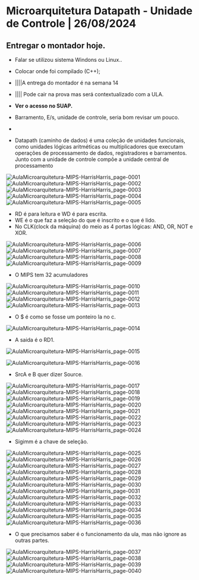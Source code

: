 # Microarquitetura Datapath - Unidade de Controle | 26/08/2024

## Entregar o montador hoje.
- Falar se utilizou sistema Windons ou Linux..
- Colocar onde foi compilado (C++);

- ||||A entrega do montador é na semana 14
- |||| Pode cair na prova mas será contextualizado com a ULA.
- <b>Ver o acesso no SUAP.</b>
- Barramento, E/s, unidade de controle, seria bom revisar um pouco.
- 

- Datapath (caminho de dados) é uma coleção de unidades funcionais, como unidades lógicas aritméticas ou multiplicadores que executam operações de processamento de dados, registradores e barramentos. Junto com a unidade de controle compõe a unidade central de processamento

![AulaMicroarquitetura-MIPS-HarrisHarris_page-0001](https://github.com/user-attachments/assets/7a260468-c54f-467a-9d63-db7895c5bcf1)
![AulaMicroarquitetura-MIPS-HarrisHarris_page-0002](https://github.com/user-attachments/assets/07cb7fed-0033-4f4f-9e8f-56331d44130a)
![AulaMicroarquitetura-MIPS-HarrisHarris_page-0003](https://github.com/user-attachments/assets/094a7c6a-1254-4e81-8ebf-cf8127ff3e02)
![AulaMicroarquitetura-MIPS-HarrisHarris_page-0004](https://github.com/user-attachments/assets/7757fef6-77ac-4bd8-a1a4-2f01e8486f17)
![AulaMicroarquitetura-MIPS-HarrisHarris_page-0005](https://github.com/user-attachments/assets/54106f4d-a2ed-4d5e-9ba4-4f4cb51afdc5)

- RD é para leitura e WD é para escrita.
- WE é o que faz a seleção do que é inscrito e o que é lido.
- No CLK(clock da máquina) do meio as 4 portas lógicas: AND, OR, NOT e XOR.

![AulaMicroarquitetura-MIPS-HarrisHarris_page-0006](https://github.com/user-attachments/assets/ac42a098-c491-444a-875d-edff55ba0b03)
![AulaMicroarquitetura-MIPS-HarrisHarris_page-0007](https://github.com/user-attachments/assets/ae777006-8af5-4104-979a-c9fa2e379afd)
![AulaMicroarquitetura-MIPS-HarrisHarris_page-0008](https://github.com/user-attachments/assets/e832ea4d-c83c-4cea-99a4-87fe96bf4148)
![AulaMicroarquitetura-MIPS-HarrisHarris_page-0009](https://github.com/user-attachments/assets/149aa031-5a61-4599-863b-33c07c4cbf58)

- O MIPS tem 32 acumuladores

![AulaMicroarquitetura-MIPS-HarrisHarris_page-0010](https://github.com/user-attachments/assets/749c1a9d-8ace-46be-ace5-61380d842346)
![AulaMicroarquitetura-MIPS-HarrisHarris_page-0011](https://github.com/user-attachments/assets/4ec4aa58-3925-4bcc-8162-c733be2845a9)
![AulaMicroarquitetura-MIPS-HarrisHarris_page-0012](https://github.com/user-attachments/assets/8ca7c5b3-68c2-40ca-8b82-818d71454e4c)
![AulaMicroarquitetura-MIPS-HarrisHarris_page-0013](https://github.com/user-attachments/assets/36e7bae4-ae4f-4d29-8d71-271f33871adf)

- O $ é como se fosse um ponteiro la no c.

![AulaMicroarquitetura-MIPS-HarrisHarris_page-0014](https://github.com/user-attachments/assets/a968a994-518e-40b7-bb54-a116699db95a)

- A saida é o RD1.

![AulaMicroarquitetura-MIPS-HarrisHarris_page-0015](https://github.com/user-attachments/assets/1d968e98-bb1a-455e-aa77-c041599823e0)



![AulaMicroarquitetura-MIPS-HarrisHarris_page-0016](https://github.com/user-attachments/assets/db6cfff4-4a3b-4b0d-8074-1baa0f400b07)

- SrcA e B quer dizer Source.

![AulaMicroarquitetura-MIPS-HarrisHarris_page-0017](https://github.com/user-attachments/assets/2c1a93c0-8479-4ed3-a4e1-c55e32989330)
![AulaMicroarquitetura-MIPS-HarrisHarris_page-0018](https://github.com/user-attachments/assets/f51f25e2-1e92-4ddc-ab65-05457d34385d)
![AulaMicroarquitetura-MIPS-HarrisHarris_page-0019](https://github.com/user-attachments/assets/0dd2d9a8-2b0f-4c14-829b-8969a9efb0bf)
![AulaMicroarquitetura-MIPS-HarrisHarris_page-0020](https://github.com/user-attachments/assets/720ebb50-5935-4a22-b6a4-c2050a1a510b)
![AulaMicroarquitetura-MIPS-HarrisHarris_page-0021](https://github.com/user-attachments/assets/eec31968-6953-43af-bb5a-c54ebf6d16ba)
![AulaMicroarquitetura-MIPS-HarrisHarris_page-0022](https://github.com/user-attachments/assets/c241129e-f3cb-4a44-aedd-d056a3bd2b61)
![AulaMicroarquitetura-MIPS-HarrisHarris_page-0023](https://github.com/user-attachments/assets/ec612090-08fc-4cf2-bd29-6db227d1b092)
![AulaMicroarquitetura-MIPS-HarrisHarris_page-0024](https://github.com/user-attachments/assets/60c5b65f-4396-4d8b-acb7-276985e999a8)

- Sigimm é a chave de seleção.

![AulaMicroarquitetura-MIPS-HarrisHarris_page-0025](https://github.com/user-attachments/assets/13e72e3f-decf-46e2-a40d-c3bb8c8591c7)
![AulaMicroarquitetura-MIPS-HarrisHarris_page-0026](https://github.com/user-attachments/assets/14a7f71d-d293-41fb-b62f-56306aca0c18)
![AulaMicroarquitetura-MIPS-HarrisHarris_page-0027](https://github.com/user-attachments/assets/9cfe11e7-e60f-4cbc-af9c-bb1c82c62be8)
![AulaMicroarquitetura-MIPS-HarrisHarris_page-0028](https://github.com/user-attachments/assets/d9aa7309-0d7a-40d1-87ed-60ac0d097a9d)
![AulaMicroarquitetura-MIPS-HarrisHarris_page-0029](https://github.com/user-attachments/assets/24d09412-4167-4709-b042-a4e94d2ca0da)
![AulaMicroarquitetura-MIPS-HarrisHarris_page-0030](https://github.com/user-attachments/assets/2779f09a-82a3-408b-9097-24dde2d24ee8)
![AulaMicroarquitetura-MIPS-HarrisHarris_page-0031](https://github.com/user-attachments/assets/7d8a2649-a62e-4bce-9f33-51b9bd9fa231)
![AulaMicroarquitetura-MIPS-HarrisHarris_page-0032](https://github.com/user-attachments/assets/52be1a82-1b59-4661-8031-060dd4550a13)
![AulaMicroarquitetura-MIPS-HarrisHarris_page-0033](https://github.com/user-attachments/assets/31326197-4553-4175-8fb0-b00d5f3f3634)
![AulaMicroarquitetura-MIPS-HarrisHarris_page-0034](https://github.com/user-attachments/assets/c42c30fc-6e1b-477b-87f6-69403577a5cb)
![AulaMicroarquitetura-MIPS-HarrisHarris_page-0035](https://github.com/user-attachments/assets/872fe506-3ebb-4fe5-8107-5848b0df50fd)
![AulaMicroarquitetura-MIPS-HarrisHarris_page-0036](https://github.com/user-attachments/assets/1f0af181-98d8-4142-b762-ee7d6cbd8a60)

- O que precisamos saber é o funcionamento da ula, mas não ignore as outras partes.

![AulaMicroarquitetura-MIPS-HarrisHarris_page-0037](https://github.com/user-attachments/assets/fd0fc206-d2da-4f91-b03e-0fcc819bd328)
![AulaMicroarquitetura-MIPS-HarrisHarris_page-0038](https://github.com/user-attachments/assets/4e554222-c690-4419-aa2f-1d02da3f8328)
![AulaMicroarquitetura-MIPS-HarrisHarris_page-0039](https://github.com/user-attachments/assets/e36ea8f7-7592-488e-a4fb-621069358bec)
![AulaMicroarquitetura-MIPS-HarrisHarris_page-0040](https://github.com/user-attachments/assets/d9c7906d-52a3-4f0e-82ea-64435c5fa8fa)
